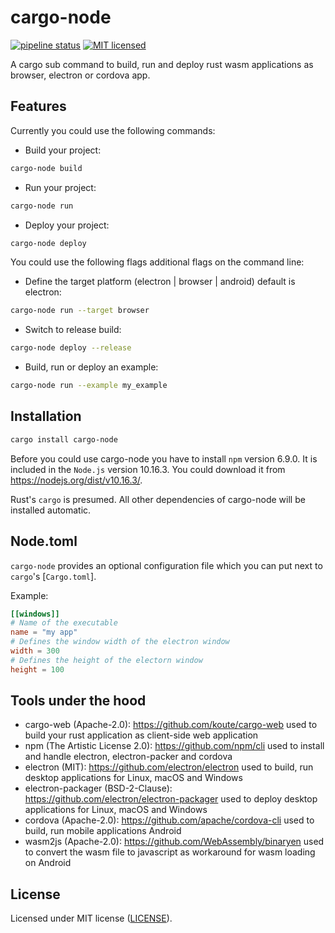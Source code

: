 # cargo-node

[![pipeline status](https://gitlab.com/FloVanGL/cargo-node/badges/master/pipeline.svg)](https://gitlab.com/FloVanGL/cargo-node/commits/master)
[![MIT licensed](https://img.shields.io/badge/license-MIT-blue.svg)](./LICENSE)

A cargo sub command to build, run and deploy rust wasm applications as browser, electron or cordova app.

## Features

Currently you could use the following commands:

* Build your project:

```sh
cargo-node build
```

* Run your project:

```sh
cargo-node run
```

* Deploy your project:

```sh
cargo-node deploy
```

You could use the following flags additional flags on the command line:

* Define the target platform (electron | browser | android) default is electron:

```sh
cargo-node run --target browser
```

* Switch to release build:

```sh
cargo-node deploy --release
```

* Build, run or deploy an example:

```sh
cargo-node run --example my_example
```


## Installation

```sh
cargo install cargo-node
```

Before you could use cargo-node you have to install `npm` version 6.9.0. It is included in the `Node.js` version 10.16.3. You could download it from https://nodejs.org/dist/v10.16.3/. 

Rust's `cargo` is presumed. All other dependencies of cargo-node will be installed automatic.

## Node.toml

`cargo-node` provides an optional configuration file which you can put next to `cargo`'s [`Cargo.toml`].

Example:

```toml
[[windows]]
# Name of the executable
name = "my app"
# Defines the window width of the electron window
width = 300
# Defines the height of the electorn window
height = 100
```

## Tools under the hood 

* cargo-web  (Apache-2.0): https://github.com/koute/cargo-web used to build your rust application as client-side web application
* npm (The Artistic License 2.0): https://github.com/npm/cli used to install and handle electron, electron-packer and cordova 
* electron (MIT): https://github.com/electron/electron used to build, run desktop applications for Linux, macOS and Windows
* electron-packager (BSD-2-Clause): https://github.com/electron/electron-packager used to deploy desktop applications for Linux, macOS and Windows
* cordova (Apache-2.0): https://github.com/apache/cordova-cli used to build, run mobile applications Android
* wasm2js (Apache-2.0): https://github.com/WebAssembly/binaryen used to convert the wasm file to javascript as workaround for wasm loading on Android

## License

Licensed under MIT license ([LICENSE](./LICENSE)).